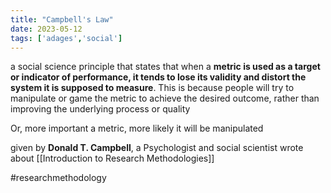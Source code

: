 ```yaml
---
title: "Campbell's Law"
date: 2023-05-12
tags: ['adages','social']
---
```

  a social science principle that states that when a **metric is used as a target or indicator of performance, it tends to lose its validity and distort the system it is supposed to measure**. This is because people will try to manipulate or game the metric to achieve the desired outcome, rather than improving the underlying process or quality

Or, more important a metric, more likely it will be manipulated

given by **Donald T. Campbell**, a Psychologist and social scientist
wrote about [[Introduction to Research Methodologies]]

#researchmethodology 